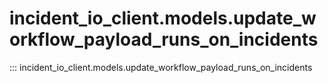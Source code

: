 # incident_io_client.models.update_workflow_payload_runs_on_incidents

::: incident_io_client.models.update_workflow_payload_runs_on_incidents
